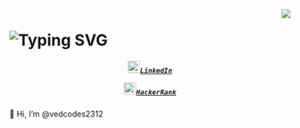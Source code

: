 
<img align = "right"  src="/">
<h1 align = "center>
<a href="https://git.io/typing-svg"
  ><img src="https://readme-typing-svg.herokuapp.com?font=Fira+Code&pause=1000&width=435&lines=Greeting+to+all%2CThis+is+Ved+Vyas....;A+tech+%2Cmaths+and+AI+enthusiast%2C;I+love+coding+and+am+a+keen+learner;A+studious+person+in+the+Data+Verse" alt="Typing SVG" />
</a>
  </h1>
  <h5 align = "center"> 
    
  <code><a href="https://www.linkedin.com/in/ved-vyas-416631327/" title="LinkedIn Profile"><img src="https://encrypted-tbn0.gstatic.com/images?q=tbn:ANd9GcS0bGEl9v47XieEtHyj0TqTr1tOXJmib-KHtw&s" width="22">LinkedIn</a></code>
    
  <code><a href="https://www.hackerrank.com/profile/ved_codes2312" title="HackerRank Profile"><img src="https://yt3.googleusercontent.com/QHSRlsZ1dd73aFXa-tvXXKaLLMKT_oN_yt5AJD1P0JPaLRbY57vxd4OiySpqRnHeVLpTHDbY3A=s160-c-k-c0x00ffffff-no-rj" width="22">HackerRank</a></code>
  </h5>
  
👋 Hi, I’m @vedcodes2312
